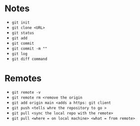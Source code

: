 # Notes
- `git init`
- `git clone <URL>`
- `git status`
- `git add`
- `git commit`
- `git commit -m ""`
- `git log`
- `git diff command`
 # Remotes 
- `git remote -v`
- `git remote rm <remove the origin`
- `git add origin main <adds a https: git client`
- `git push <tells whre the repository to go >`
- `git pull <sync the local repo with the remote>`
- `git pull <where = on local machine> <what = from remote>`
